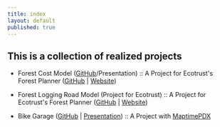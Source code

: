 ```yaml
---
title: index
layout: default
published: true
---
```




## This is a collection of realized projects

- Forest Cost Model ([GitHub](https://github.com/ustroetz/cost_model)/Presentation) :: A Project for Ecotrust's Forest Planner ([GitHub](https://github.com/Ecotrust/land_owner_tools) | [Website](http://stage.forestplanner.ecotrust.org))
- Forest Logging Road Model (Project for Ecotrust) :: A Project for Ecotrust's Forest Planner ([GitHub](https://github.com/Ecotrust/land_owner_tools) | [Website](http://stage.forestplanner.ecotrust.org))

- Bike Garage ([GitHub](https://github.com/ustroetz/log-road) | [Presentation](http://ustroetz.github.io/LogRoad)) :: A Project with [MaptimePDX](http://maptimepdx.org)

